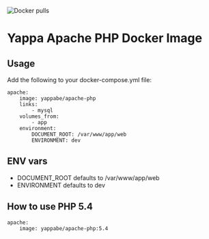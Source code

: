 ![Docker pulls](https://img.shields.io/docker/pulls/yappabe/apache-php.svg?style=flat)
# Yappa Apache PHP Docker Image

## Usage

Add the following to your docker-compose.yml file:

```
apache:
    image: yappabe/apache-php
    links:
        - mysql
    volumes_from:
        - app
    environment:
        DOCUMENT_ROOT: /var/www/app/web
        ENVIRONMENT: dev
```

## ENV vars

* DOCUMENT_ROOT defaults to /var/www/app/web
* ENVIRONMENT defaults to dev


## How to use PHP 5.4

```
apache:
    image: yappabe/apache-php:5.4
```
